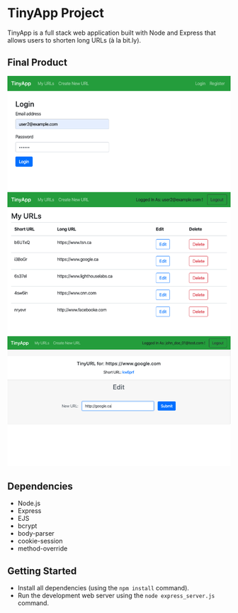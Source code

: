 # TinyApp Project

TinyApp is a full stack web application built with Node and Express that allows users to shorten long URLs (à la bit.ly).

## Final Product

!["Screenshot of Login page"](https://github.com/Zhabskyi/tinyapp/blob/master/docs/1.png?raw=true)
!["Screenshot of URLs page"](https://github.com/Zhabskyi/tinyapp/blob/master/docs/2.png?raw=true)
!["Screenshot of Create/Edit new url page"](https://github.com/Zhabskyi/tinyapp/blob/master/docs/3.png?raw=true)

## Dependencies

- Node.js
- Express
- EJS
- bcrypt
- body-parser
- cookie-session
- method-override

## Getting Started

- Install all dependencies (using the `npm install` command).
- Run the development web server using the `node express_server.js` command.